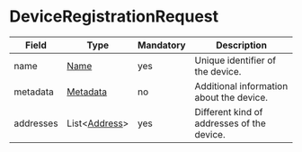 # DeviceRegistrationRequest

Field | Type | Mandatory | Description
--- | --- | --- | ---
name | [Name](../primitives.md#name) | yes | Unique identifier of the device.
metadata | [Metadata](../data-models/metadata.md) | no | Additional information about the device.
addresses | List<[Address](../primitives.md#address)> | yes | Different kind of addresses of the device.